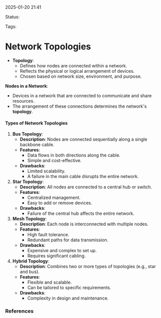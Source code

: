 2025-01-20 21:41

Status:

Tags:

# Network Topologies

- **Topology**:
    - Defines how nodes are connected within a network.
    - Reflects the physical or logical arrangement of devices.
    - Chosen based on network size, environment, and purpose.

**Nodes in a Network**:

- Devices in a network that are connected to communicate and share resources.
- The arrangement of these connections determines the network's **topology**.
#### **Types of Network Topologies**

1. **Bus Topology**:
    - **Description**: Nodes are connected sequentially along a single backbone cable.
    - **Features**:
        - Data flows in both directions along the cable.
        - Simple and cost-effective.
    - **Drawbacks**:
        - Limited scalability.
        - A failure in the main cable disrupts the entire network.
2. **Star Topology**:
    - **Description**: All nodes are connected to a central hub or switch.
    - **Features**:
        - Centralized management.
        - Easy to add or remove devices.
    - **Drawbacks**:
        - Failure of the central hub affects the entire network.
3. **Mesh Topology**:
    - **Description**: Each node is interconnected with multiple nodes.
    - **Features**:
        - High fault tolerance.
        - Redundant paths for data transmission.
    - **Drawbacks**:
        - Expensive and complex to set up.
        - Requires significant cabling.
4. **Hybrid Topology**:
    - **Description**: Combines two or more types of topologies (e.g., star and bus).
    - **Features**:
        - Flexible and scalable.
        - Can be tailored to specific requirements.
    - **Drawbacks**:
        - Complexity in design and maintenance.


### References
